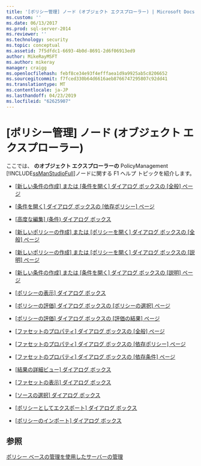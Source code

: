 ```yaml
---
title: '[ポリシー管理] ノード (オブジェクト エクスプローラー) | Microsoft Docs'
ms.custom: ''
ms.date: 06/13/2017
ms.prod: sql-server-2014
ms.reviewer: ''
ms.technology: security
ms.topic: conceptual
ms.assetid: 7f5dfdc1-6693-4b0d-8691-2d6f06913ed9
author: MikeRayMSFT
ms.author: mikeray
manager: craigg
ms.openlocfilehash: febf8ce34e93f4efffaea1d9a9925ab5c8206652
ms.sourcegitcommit: f7fced330b64d6616aeb8766747295807c92dd41
ms.translationtype: MT
ms.contentlocale: ja-JP
ms.lasthandoff: 04/23/2019
ms.locfileid: "62625907"
---
```

# <a name="policy-management-node-object-explorer"></a>[ポリシー管理] ノード (オブジェクト エクスプローラー)
  ここでは、 **のオブジェクト エクスプローラーの** PolicyManagement [!INCLUDE[ssManStudioFull](../../includes/ssmanstudiofull-md.md)]ノードに関する F1 ヘルプ トピックを紹介します。  
  
-   [[新しい条件の作成] または [条件を開く] ダイアログ ボックスの [全般] ページ](../../integration-services/general-page-of-integration-services-designers-options.md)  
  
-   [[条件を開く] ダイアログ ボックスの [依存ポリシー] ページ](open-condition-dialog-box-dependent-policies-page.md)  
  
-   [[高度な編集] &#40;条件&#41; ダイアログ ボックス](advanced-edit-condition-dialog-box.md)  
  
-   [[新しいポリシーの作成] または [ポリシーを開く] ダイアログ ボックスの [全般] ページ](create-new-policy-or-open-policy-dialog-box-general-page.md)  
  
-   [[新しいポリシーの作成] または [ポリシーを開く] ダイアログ ボックスの [説明] ページ](create-new-policy-or-open-policy-dialog-box-description-page.md)  
  
-   [[新しい条件の作成] または [条件を開く] ダイアログ ボックスの [説明] ページ](create-new-condition-or-open-condition-dialog-box-description-page.md)  
  
-   [[ポリシーの表示] ダイアログ ボックス](view-policies-dialog-box.md)  
  
-   [[ポリシーの評価] ダイアログ ボックスの [ポリシーの選択] ページ](evaluate-policies-dialog-box-policy-selection-page.md)  
  
-   [[ポリシーの評価] ダイアログ ボックスの [評価の結果] ページ](evaluate-policies-dialog-box-evaluation-results-page.md)  
  
-   [[ファセットのプロパティ] ダイアログ ボックスの [全般] ページ](facet-properties-dialog-box-general-page.md)  
  
-   [[ファセットのプロパティ] ダイアログ ボックスの [依存ポリシー] ページ](facet-properties-dialog-box-dependent-policies-page.md)  
  
-   [[ファセットのプロパティ] ダイアログ ボックスの [依存条件] ページ](facet-properties-dialog-box-dependent-conditions-page.md)  
  
-   [[結果の詳細ビュー] ダイアログ ボックス](results-detailed-view-dialog-box.md)  
  
-   [[ファセットの表示] ダイアログ ボックス](view-facets-dialog-box.md)  
  
-   [[ソースの選択] ダイアログ ボックス](select-source-dialog-box.md)  
  
-   [[ポリシーとしてエクスポート] ダイアログ ボックス](export-as-policy-dialog-box.md)  
  
-   [[ポリシーのインポート] ダイアログ ボックス](import-policies-dialog-box.md)  
  
## <a name="see-also"></a>参照  
 [ポリシー ベースの管理を使用したサーバーの管理](administer-servers-by-using-policy-based-management.md)  
  
  
